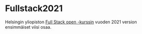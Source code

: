 # Fullstack2021

Helsingin yliopiston [Full Stack open -kurssin](https://fullstackopen.com/) vuoden 2021 version ensimmäiset viisi osaa.
